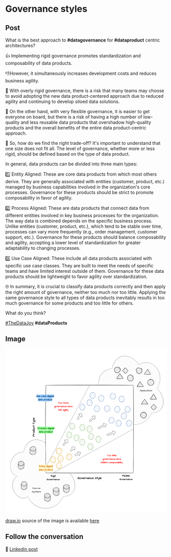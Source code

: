 # Governance styles

## Post

What is the best approach to **#datagovernance** for **#dataproduct** centric architectures?

👍 Implementing rigid governance promotes standardization and composability of data products. 

👎However, it simultaneously increases development costs and reduces business agility.

🔴 With overly rigid governance, there is a risk that many teams may choose to avoid adopting the new data product-centered approach due to reduced agility and continuing to develop siloed data solutions.

🔴 On the other hand, with very flexible governance, it is easier to get everyone on board, but there is a risk of having a high number of low-quality and less reusable data products that overshadow high-quality products and the overall benefits of the entire data product-centric approach.

🤔 So, how do we find the right trade-off? It's important to understand that one size does not fit all. The level of governance, whether more or less rigid, should be defined based on the type of data product. 

In general, data products can be divided into three main types:

1️⃣ Entity Aligned: These are core data products from which most others derive. They are generally associated with entities (customer, product, etc.) managed by business capabilities involved in the organization's core processes. Governance for these products should be strict to promote composability in favor of agility.

2️⃣ Process Aligned: These are data products that connect data from different entities involved in key business processes for the organization. The way data is combined depends on the specific business process. Unlike entities (customer, product, etc.), which tend to be stable over time, processes can vary more frequently (e.g., order management, customer support, etc.). Governance for these products should balance composability and agility, accepting a lower level of standardization for greater adaptability to changing processes.

3️⃣ Use Case Aligned: These include all data products associated with specific use case classes. They are built to meet the needs of specific teams and have limited interest outside of them. Governance for these data products should be lightweight to favor agility over standardization.

🤓 In summary, it is crucial to classify data products correctly and then apply the right amount of governance, neither too much nor too little. Applying the same governance style to all types of data products inevitably results in too much governance for some products and too little for others. 

What do you think?

[#TheDataJoy](https://www.linkedin.com/feed/hashtag/?keywords=thedatajoy) **#dataProducts**

## Image

![2024-P017-governance-styles.png](/images/2024/2024-P017-governance-styles.png)

[draw.io](https://app.diagrams.net/) source of the image is available [here](/images/2024/2024.drawio) 

## Follow the conversation

🔵 [Linkedin post](https://www.linkedin.com/posts/andreagioia_datagovernance-dataproduct-thedatajoy-activity-7159234314491068416-EK71)



